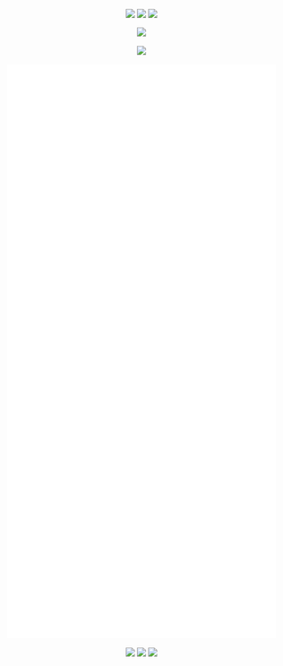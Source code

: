 
<!--
**chriswells0/chriswells0** is a ✨ _special_ ✨ repository because its `README.md` (this file) appears on your GitHub profile.

Here are some ideas to get you started:

- 🔭 I’m currently working on ...
- 🌱 I’m currently learning ...
- 👯 I’m looking to collaborate on ...
- 🤔 I’m looking for help with ...
- 💬 Ask me about ...
- 📫 How to reach me: ...
- 😄 Pronouns: ...
- ⚡ Fun fact: ...
-->

<!--
References and more ideas:

* https://github.com/anuraghazra/github-readme-stats
* https://github.com/lowlighter/metrics
* Add recent blog posts: https://www.sitepoint.com/github-profile-readme/
-->

<div id="contact-top" align="center">
    <p>
    <a href="https://chriswells.io" title="Visit my website"><img src="https://img.shields.io/badge/ChrisWells.io-my%20website-blue" /></a>
    <a href="https://twitter.com/chriswells0" title="Follow me on Twitter"><img src="https://img.shields.io/twitter/follow/chriswells0?style=social" /></a>
    <a href="https://www.linkedin.com/in/chriswells0" title="Connect with me on LinkedIn"><img src="https://img.shields.io/badge/LinkedIn-blue?logo=linkedin" /></a>
    </p>
</div>

<div id="stats" align="center">
    <p>
        <picture>
            <source 
              srcset="https://github-readme-stats.vercel.app/api?username=chriswells0&theme=vue-dark&include_all_commits=true&show_icons=true"
              media="(prefers-color-scheme: dark)"
            />
            <source
              srcset="https://github-readme-stats.vercel.app/api?username=chriswells0&theme=vue&include_all_commits=true&show_icons=true"
              media="(prefers-color-scheme: light), (prefers-color-scheme: no-preference)"
            />
            <img src="https://github-readme-stats.vercel.app/api?username=chriswells0&theme=vue&include_all_commits=true&show_icons=true" />
        </picture>
    </p>
    <p>
        <picture>
            <source 
              srcset="https://github-readme-stats.vercel.app/api/top-langs/?username=chriswells0&theme=vue-dark&langs_count=10&layout=compact"
              media="(prefers-color-scheme: dark)"
            />
            <source
              srcset="https://github-readme-stats.vercel.app/api/top-langs/?username=chriswells0&theme=vue&langs_count=10&layout=compact"
              media="(prefers-color-scheme: light), (prefers-color-scheme: no-preference)"
            />
            <img src="https://github-readme-stats.vercel.app/api/top-langs/?username=chriswells0&theme=vue&langs_count=10&layout=compact" />
        </picture>
    </p>
</div>

<div id="metrics" align="center">
    <picture>
        <img src="/github-metrics.svg" alt="Metrics">
    </picture>
</div>

<div id="contact-bottom" align="center">
    <p>
    <a href="https://chriswells.io" title="Visit my website"><img src="https://img.shields.io/badge/ChrisWells.io-my%20website-blue" /></a>
    <a href="https://twitter.com/chriswells0" title="Follow me on Twitter"><img src="https://img.shields.io/twitter/follow/chriswells0?style=social" /></a>
    <a href="https://www.linkedin.com/in/chriswells0" title="Connect with me on LinkedIn"><img src="https://img.shields.io/badge/LinkedIn-blue?logo=linkedin" /></a>
    </p>
</div>
